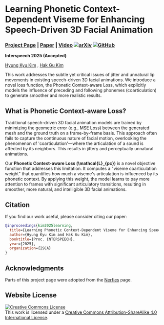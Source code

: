 # Learning Phonetic Context-Dependent Viseme for Enhancing Speech-Driven 3D Facial Animation
### [Project Page](https://kimhyungkyu-1208.github.io/interspeech25/) | [Paper](#) | [Video](#) [![arXiv](https://img.shields.io/badge/arXiv-24XX.XXXXX-b31b1b.svg)](https://arxiv.org/abs/your-paper-id) [![GitHub](https://img.shields.io/github/stars/kimhyungkyu-1208/interspeech25?style=social)](https://github.com/kimhyungkyu-1208/interspeech25)

**Interspeech 2025 (Accepted)**

[Hyung Kyu Kim](https://kimhyungkyu-1208.github.io/HYUNG-KYU-KIM/) , [Hak Gu Kim]([#](https://hgkimcau.github.io/)) <br>

This work addresses the subtle yet critical issues of jitter and unnatural lip movements in existing speech-driven 3D facial animations. We introduce a novel loss function, the Phonetic Context-aware Loss, which explicitly models the influence of preceding and following phonemes (coarticulation) to generate smoother and more realistic results.

## What is Phonetic Context-aware Loss?

Traditional speech-driven 3D facial animation models are trained by minimizing the geometric error (e.g., MSE Loss) between the generated mesh and the ground truth on a frame-by-frame basis. This approach often fails to capture the continuous nature of facial motion, overlooking the phenomenon of 'coarticulation'—where the articulation of a sound is affected by its neighbors. This results in jittery and perceptually unnatural animations.

Our **Phonetic Context-aware Loss (<span class="math-inline">\\mathcal\{L\}\_\{pc\}</span>)** is a novel objective function that addresses this limitation. It computes a "viseme coarticulation weight" that quantifies how much a viseme's articulation is influenced by its phonetic context. By applying this weight, the model learns to pay more attention to frames with significant articulatory transitions, resulting in smoother, more natural, and intelligible 3D facial animations.

## Citation

If you find our work useful, please consider citing our paper:
```bibtex
@inproceedings{kim2025learning,
  title={Learning Phonetic Context-Dependent Viseme for Enhancing Speech-Driven 3D Facial Animation},
  author={Hyung Kyu Kim and Hak Gu Kim},
  booktitle={Proc. INTERSPEECH},
  year={2025},
  organization={ISCA}
}
```

## Acknowledgments
Parts of this project page were adopted from the [Nerfies](https://nerfies.github.io/) page.

## Website License
<a rel="license" href="http://creativecommons.org/licenses/by-sa/4.0/"><img alt="Creative Commons License" style="border-width:0" src="https://i.creativecommons.org/l/by-sa/4.0/88x31.png" /></a><br />This work is licensed under a <a rel="license" href="http://creativecommons.org/licenses/by-sa/4.0/">Creative Commons Attribution-ShareAlike 4.0 International License</a>.

